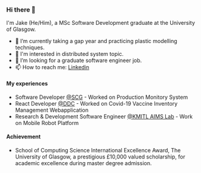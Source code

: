 ### Hi there 👋

I'm Jake (He/Him), a MSc Software Development graduate at the University of Glasgow.

- 🌱 I’m currently taking a gap year and practicing plastic modelling techniques.
- 🧐 I'm interested in distributed system topic.
- 👯 I’m looking for a graduate software engineer job.
- 📫 How to reach me: [Linkedin](https://www.linkedin.com/in/tontosirikul/)

#### My experiences
* Software Developer [@SCG](https://www.scg.com/en/01corporate_profile/) - Worked on Production Monitory System
* React Developer [@DDC](https://ddc.moph.go.th/en/) - Worked on Covid-19 Vaccine Inventory Management Webapplication
* Research & Development Software Engineer [@KMITL AIMS Lab](https://www.krai.io/) - Work on Mobile Robot Platform

#### Achievement
* School of Computing Science International Excellence Award, The University of Glasgow, a prestigious £10,000 valued scholarship, for academic excellence during master degree admission.
<!--
**tontosirikul/tontosirikul** is a ✨ _special_ ✨ repository because its `README.md` (this file) appears on your GitHub profile.

Here are some ideas to get you started:

- 🔭 I’m currently working on ...
- 🌱 I’m currently learning ...
- 👯 I’m looking to collaborate on ...
- 🤔 I’m looking for help with ...
- 💬 Ask me about ...
- 📫 How to reach me: ...
- 😄 Pronouns: ...
- ⚡ Fun fact: ...
-->
